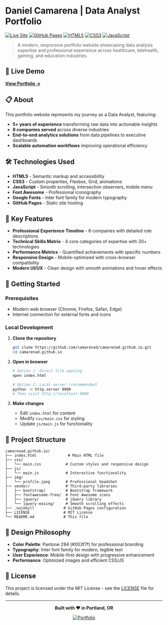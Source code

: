 # Daniel Camarena | Data Analyst Portfolio

[![Live Site](https://img.shields.io/badge/Live%20Site-camarenad.github.io-blue?style=for-the-badge)](https://camarenad.github.io)
[![GitHub Pages](https://img.shields.io/badge/Deployed%20with-GitHub%20Pages-green?style=for-the-badge&logo=github)](https://pages.github.com/)
[![HTML5](https://img.shields.io/badge/HTML5-E34F26?style=for-the-badge&logo=html5&logoColor=white)](https://developer.mozilla.org/en-US/docs/Web/HTML)
[![CSS3](https://img.shields.io/badge/CSS3-1572B6?style=for-the-badge&logo=css3&logoColor=white)](https://developer.mozilla.org/en-US/docs/Web/CSS)
[![JavaScript](https://img.shields.io/badge/JavaScript-F7DF1E?style=for-the-badge&logo=javascript&logoColor=black)](https://developer.mozilla.org/en-US/docs/Web/JavaScript)

> A modern, responsive portfolio website showcasing data analysis expertise and professional experience across healthcare, telehealth, gaming, and education industries.

## 🚀 Live Demo

**[View Portfolio →](https://camarenad.github.io)**

## 📋 About

This portfolio website represents my journey as a Data Analyst, featuring:

- **5+ years of experience** transforming raw data into actionable insights
- **6 companies served** across diverse industries
- **End-to-end analytics solutions** from data pipelines to executive dashboards
- **Scalable automation workflows** improving operational efficiency

## 🛠️ Technologies Used

- **HTML5** - Semantic markup and accessibility
- **CSS3** - Custom properties, Flexbox, Grid, animations
- **JavaScript** - Smooth scrolling, intersection observers, mobile menu
- **Font Awesome** - Professional iconography
- **Google Fonts** - Inter font family for modern typography
- **GitHub Pages** - Static site hosting

## 🎯 Key Features

- **Professional Experience Timeline** - 6 companies with detailed role descriptions
- **Technical Skills Matrix** - 4 core categories of expertise with 20+ technologies
- **Performance Metrics** - Quantified achievements with specific numbers
- **Responsive Design** - Mobile-optimized with cross-browser compatibility
- **Modern UI/UX** - Clean design with smooth animations and hover effects

## 🚦 Getting Started

### Prerequisites
- Modern web browser (Chrome, Firefox, Safari, Edge)
- Internet connection for external fonts and icons

### Local Development

1. **Clone the repository**
   ```bash
   git clone https://github.com/camarenad/camarenad.github.io.git
   cd camarenad.github.io
   ```

2. **Open in browser**
   ```bash
   # Option 1: Direct file opening
   open index.html
   
   # Option 2: Local server (recommended)
   python -m http.server 8000
   # Then visit http://localhost:8000
   ```

3. **Make changes**
   - Edit `index.html` for content
   - Modify `css/main.css` for styling
   - Update `js/main.js` for functionality

## 📁 Project Structure

```
camarenad.github.io/
├── index.html              # Main HTML file
├── css/
│   └── main.css           # Custom styles and responsive design
├── js/
│   └── main.js            # Interactive functionality
├── img/
│   └── profile.jpeg       # Professional headshot
├── vendor/                # Third-party libraries
│   ├── bootstrap/         # Bootstrap framework
│   ├── fontawesome-free/  # Font Awesome icons
│   ├── jquery/            # jQuery library
│   └── jquery-easing/     # Smooth scrolling effects
├── .nojekyll             # GitHub Pages configuration
├── LICENSE               # MIT License
└── README.md             # This file
```

## 🎨 Design Philosophy

- **Color Palette**: Pantone 294 (#003f7f) for professional branding
- **Typography**: Inter font family for modern, legible text
- **User Experience**: Mobile-first design with progressive enhancement
- **Performance**: Optimized images and efficient CSS/JS

## 📝 License

This project is licensed under the MIT License - see the [LICENSE](LICENSE) file for details.

---

<div align="center">

**Built with ❤️ in Portland, OR**

[![Portfolio](https://img.shields.io/badge/Portfolio-View%20Live-blue?style=for-the-badge)](https://camarenad.github.io)

</div>

